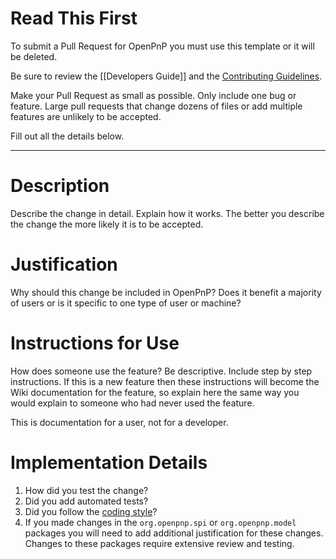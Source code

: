 # Read This First
To submit a Pull Request for OpenPnP you must use this template or it will be deleted. 

Be sure to review the [[Developers Guide]] and the [Contributing Guidelines](https://github.com/openpnp/openpnp/blob/develop/CONTRIBUTING.md).

Make your Pull Request as small as possible. Only include one bug or feature.
Large pull requests that change dozens of files or add multiple features are unlikely to be accepted.

Fill out all the details below.

-----------------------------------------------------------------------

# Description
Describe the change in detail. Explain how it works. The better you describe the change the more likely it is to be accepted.

# Justification
Why should this change be included in OpenPnP? Does it benefit a majority of users or is it specific to one type of user or machine?

# Instructions for Use
How does someone use the feature? Be descriptive. Include step by step instructions. If this is a new feature then these instructions will become the Wiki documentation for the feature, so explain here the same way you would explain to someone who had never used the feature.

This is documentation for a user, not for a developer.

# Implementation Details
1. How did you test the change?
2. Did you add automated tests?
3. Did you follow the [coding style](https://github.com/openpnp/openpnp/wiki/Developers-Guide#coding-style)?
4. If you made changes in the `org.openpnp.spi` or `org.openpnp.model` packages you will need to add additional justification for these changes. Changes to these packages require extensive review and testing.

